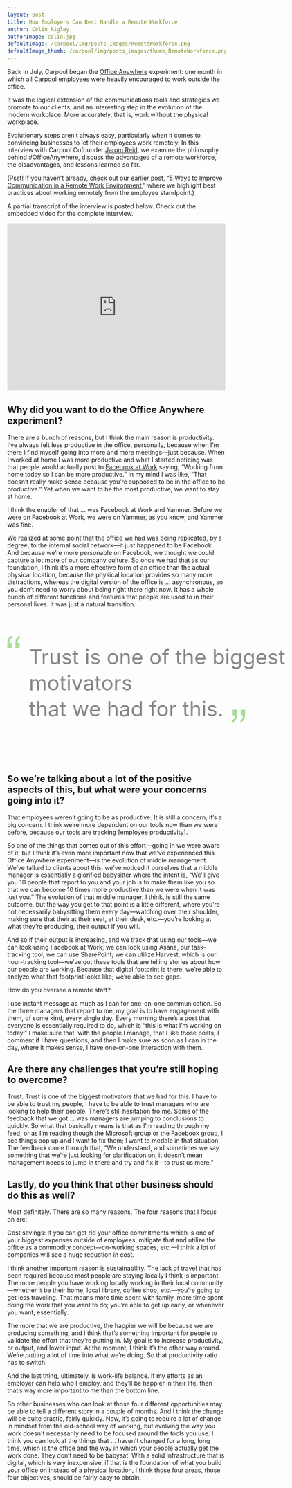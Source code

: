 ```yaml
---
layout: post
title: How Employers Can Best Handle a Remote Workforce
author: Colin Rigley
authorImage: colin.jpg
defaultImage: /carpool/img/posts_images/RemoteWorkforce.png
defaultImage_thumb: /carpool/img/posts_images/thumb_RemoteWorkforce.png
---
```


Back in July, Carpool began the [Office Anywhere](http://carpoolagency.com/articles/Carpool-Asks-Employees-to-Work-Remotely-for-One-Month.html) experiment: one month in which all Carpool employees were heavily encouraged to work outside the office.

<!--more-->

It was the logical extension of the communications tools and strategies we promote to our clients, and an interesting step in the evolution of the modern workplace. More accurately, that is, work without the physical workplace.

Evolutionary steps aren’t always easy, particularly when it comes to convincing businesses to let their employees work remotely. In this interview with Carpool Cofounder [Jarom Reid](https://twitter.com/jaromreid), we examine the philosophy behind #OfficeAnywhere, discuss the advantages of a remote workforce, the disadvantages, and lessons learned so far.

(Psst! If you haven’t already, check out our earlier post, “[5 Ways to Improve Communication in a Remote Work Environment](http://carpoolagency.com/articles/5-Ways-to-Improve-Communication-in-a-Remote-Work-Environment.html),” where we highlight best practices about working remotely from the employee standpoint.)

A partial transcript of the interview is posted below. Check out the embedded video for the complete interview.

<iframe width="100%" height="auto" src="https://www.youtube.com/embed/5LnfNxoduRg" frameborder="0" allowfullscreen style="min-height: 387px;"></iframe>

Why did you want to do the Office Anywhere experiment?
------------------------------------------------------

There are a bunch of reasons, but I think the main reason is productivity. I’ve always felt less productive in the office, personally, because when I’m there I find myself going into more and more meetings—just because. When I worked at home I was more productive and what I started noticing was that people would actually post to [Facebook at Work](http://carpoolagency.com/articles/4-Ways-You-Can-Implement-Facebook-at-Work-to-Enhance-Your-Network-Collaboration.html) saying, “Working from home today so I can be more productive.” In my mind I was like, “That doesn’t really make sense because you’re supposed to be in the office to be productive.” Yet when we want to be the most productive, we want to stay at home. 

I think the enabler of that … was Facebook at Work and Yammer. Before we were on Facebook at Work, we were on Yammer, as you know, and Yammer was fine. 

We realized at some point that the office we had was being replicated, by a degree, to the internal social network—it just happened to be Facebook. And because we’re more personable on Facebook, we thought we could capture a lot more of our company culture. So once we had that as our foundation, I think it’s a more effective form of an office than the actual physical location, because the physical location provides so many more distractions, whereas the digital version of the office is … asynchronous, so you don’t need to worry about being right there right now. It has a whole bunch of different functions and features that people are used to in their personal lives. It was just a natural transition.

<div style="font-size: 48px; color: #878787; line-height: 60px; width: 650px; padding: 50px 0 50px 0; height: 240px;"><img src="/carpool/img/quotes_open.png" style="width: 30px; display: block; float: left; margin-right: 20px;"><div style="display: block; width: 600px; float: left; padding-top: 20px;">Trust is one of the biggest motivators<br>that we had for this.<img src="/carpool/img/quotes_close.png" style="width: 30px; margin: 0; display: inline; margin-left: 20px; transform: translateY(15px)"></div></div>

So we’re talking about a lot of the positive aspects of this, but what were your concerns going into it?
--------------------------------------------------------------------------------------------------------

That employees weren’t going to be as productive. It is still a concern; it’s a big concern. I think we’re more dependent on our tools now than we were before, because our tools are tracking [employee productivity]. 

So one of the things that comes out of this effort—going in we were aware of it, but I think it’s even more important now that we’ve experienced this Office Anywhere experiment—is the evolution of middle management. We’ve talked to clients about this, we’ve noticed it ourselves that a middle manager is essentially a glorified babysitter where the intent is, “We’ll give you 10 people that report to you and your job is to make them like you so that we can become 10 times more productive than we were when it was just you.” The evolution of that middle manager, I think, is still the same outcome, but the way you get to that point is a little different, where you’re not necessarily babysitting them every day—watching over their shoulder, making sure that their at their seat, at their desk, etc.—you’re looking at what they’re producing, their output if you will. 

And so if their output is increasing, and we track that using our tools—we can look using Facebook at Work; we can look using Asana, our task-tracking tool; we can use SharePoint; we can utilize Harvest, which is our hour-tracking tool—we’ve got these tools that are telling stories about how our people are working. Because that digital footprint is there, we’re able to analyze what that footprint looks like; we’re able to see gaps. 

How do you oversee a remote staff?

I use instant message as much as I can for one-on-one communication. So the three managers that report to me, my goal is to have engagement with them, of some kind, every single day. Every morning there’s a post that everyone is essentially required to do, which is “this is what I’m working on today.” I make sure that, with the people I manage, that I like those posts; I comment if I have questions; and then I make sure as soon as I can in the day, where it makes sense, I have one-on-one interaction with them.  

Are there any challenges that you’re still hoping to overcome?
--------------------------------------------------------------

Trust. Trust is one of the biggest motivators that we had for this. I have to be able to trust my people, I have to be able to trust managers who are looking to help their people. There’s still hesitation fro me. Some of the feedback that we got … was managers are jumping to conclusions to quickly. So what that basically means is that as I’m reading through my feed, or as I’m reading though the Microsoft group or the Facebook group, I see things pop up and I want to fix them; I want to meddle in that situation. The feedback came through that, “We understand, and sometimes we say something that we’re just looking for clarification on, it doesn’t mean management needs to jump in there and try and fix it—to trust us more.”
 
Lastly, do you think that other business should do this as well?
----------------------------------------------------------------

Most definitely. There are so many reasons. The four reasons that I focus on are:
 
Cost savings: If you can get rid your office commitments which is one of your biggest expenses outside of employees, mitigate that and utilize the office as a commodity concept—co-working spaces, etc.—I think a lot of companies will see a huge reduction in cost. 

I think another important reason is sustainability. The lack of travel that has been required because most people are staying locally I think is important. The more people you have working locally working in their local community—whether it be their home, local library, coffee shop, etc.—you’re going to get less traveling. That means more time spent with family, more time spent doing the work that you want to do; you’re able to get up early, or whenever you want, essentially. 

The more that we are productive, the happier we will be because we are producing something, and I think that’s something important for people to validate the effort that they’re putting in. My goal is to increase productivity, or output, and lower input. At the moment, I think it’s the other way around. We’re putting a lot of time into what we’re doing. So that productivity ratio has to switch.

And the last thing, ultimately, is work-life balance. If my efforts as an employer can help who I employ, and they’ll be happier in their life, then that’s way more important to me than the bottom line.
 
So other businesses who can look at those four different opportunities may be able to tell a different story in a couple of months. And I think the change will be quite drastic, fairly quickly. Now, it’s going to require a lot of change in mindset from the old-school way of working, but evolving the way you work doesn't necessarily need to be focused around the tools you use. I think you can look at the things that … haven’t changed for a long, long time, which is the office and the way in which your people actually get the work done. They don’t need to be babysat. With a solid infrastructure that is digital, which is very inexpensive, if that is the foundation of what you build your office on instead of a physical location, I think those four areas, those four objectives, should be fairly easy to obtain.
 
